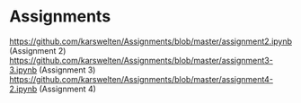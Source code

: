 # Assignments
https://github.com/karswelten/Assignments/blob/master/assignment2.ipynb (Assignment 2)
https://github.com/karswelten/Assignments/blob/master/assignment3-3.ipynb (Assignment 3)
https://github.com/karswelten/Assignments/blob/master/assignment4-2.ipynb (Assignment 4)
